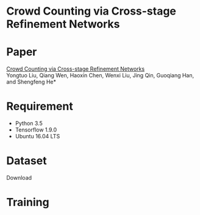 # Crowd Counting via Cross-stage Refinement Networks
# Paper
[Crowd Counting via Cross-stage Refinement Networks](https://ieeexplore.ieee.org/document/9096602)  
Yongtuo Liu, Qiang Wen, Haoxin Chen, Wenxi Liu, Jing Qin, Guoqiang Han, and Shengfeng He*
# Requirement
* Python 3.5  
* Tensorflow 1.9.0  
* Ubuntu 16.04 LTS  
# Dataset
Download 
# Training
